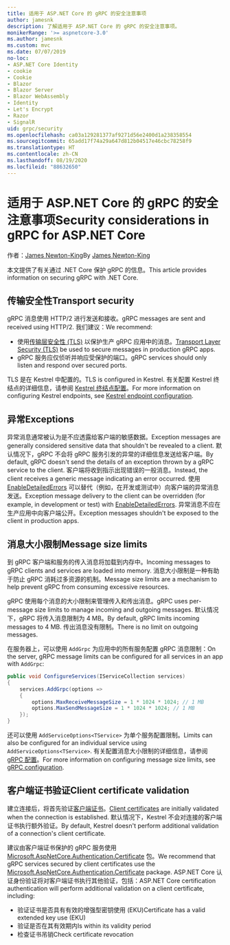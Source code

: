 ```yaml
---
title: 适用于 ASP.NET Core 的 gRPC 的安全注意事项
author: jamesnk
description: 了解适用于 ASP.NET Core 的 gRPC 的安全注意事项。
monikerRange: '>= aspnetcore-3.0'
ms.author: jamesnk
ms.custom: mvc
ms.date: 07/07/2019
no-loc:
- ASP.NET Core Identity
- cookie
- Cookie
- Blazor
- Blazor Server
- Blazor WebAssembly
- Identity
- Let's Encrypt
- Razor
- SignalR
uid: grpc/security
ms.openlocfilehash: ca03a129281377af9271d56e2400d1a238358554
ms.sourcegitcommit: 65add17f74a29a647d812b04517e46cbc78258f9
ms.translationtype: HT
ms.contentlocale: zh-CN
ms.lasthandoff: 08/19/2020
ms.locfileid: "88632650"
---
```

# <a name="security-considerations-in-grpc-for-aspnet-core"></a><span data-ttu-id="4fcce-103">适用于 ASP.NET Core 的 gRPC 的安全注意事项</span><span class="sxs-lookup"><span data-stu-id="4fcce-103">Security considerations in gRPC for ASP.NET Core</span></span>

<span data-ttu-id="4fcce-104">作者：[James Newton-King](https://twitter.com/jamesnk)</span><span class="sxs-lookup"><span data-stu-id="4fcce-104">By [James Newton-King](https://twitter.com/jamesnk)</span></span>

<span data-ttu-id="4fcce-105">本文提供了有关通过 .NET Core 保护 gRPC 的信息。</span><span class="sxs-lookup"><span data-stu-id="4fcce-105">This article provides information on securing gRPC with .NET Core.</span></span>

## <a name="transport-security"></a><span data-ttu-id="4fcce-106">传输安全性</span><span class="sxs-lookup"><span data-stu-id="4fcce-106">Transport security</span></span>

<span data-ttu-id="4fcce-107">gRPC 消息使用 HTTP/2 进行发送和接收。</span><span class="sxs-lookup"><span data-stu-id="4fcce-107">gRPC messages are sent and received using HTTP/2.</span></span> <span data-ttu-id="4fcce-108">我们建议：</span><span class="sxs-lookup"><span data-stu-id="4fcce-108">We recommend:</span></span>

* <span data-ttu-id="4fcce-109">使用[传输层安全性 (TLS)](https://tools.ietf.org/html/rfc5246) 以保护生产 gRPC 应用中的消息。</span><span class="sxs-lookup"><span data-stu-id="4fcce-109">[Transport Layer Security (TLS)](https://tools.ietf.org/html/rfc5246) be used to secure messages in production gRPC apps.</span></span>
* <span data-ttu-id="4fcce-110">gRPC 服务应仅侦听并响应受保护的端口。</span><span class="sxs-lookup"><span data-stu-id="4fcce-110">gRPC services should only listen and respond over secured ports.</span></span>

<span data-ttu-id="4fcce-111">TLS 是在 Kestrel 中配置的。</span><span class="sxs-lookup"><span data-stu-id="4fcce-111">TLS is configured in Kestrel.</span></span> <span data-ttu-id="4fcce-112">有关配置 Kestrel 终结点的详细信息，请参阅 [Kestrel 终结点配置](xref:fundamentals/servers/kestrel#endpoint-configuration)。</span><span class="sxs-lookup"><span data-stu-id="4fcce-112">For more information on configuring Kestrel endpoints, see [Kestrel endpoint configuration](xref:fundamentals/servers/kestrel#endpoint-configuration).</span></span>

## <a name="exceptions"></a><span data-ttu-id="4fcce-113">异常</span><span class="sxs-lookup"><span data-stu-id="4fcce-113">Exceptions</span></span>

<span data-ttu-id="4fcce-114">异常消息通常被认为是不应透露给客户端的敏感数据。</span><span class="sxs-lookup"><span data-stu-id="4fcce-114">Exception messages are generally considered sensitive data that shouldn't be revealed to a client.</span></span> <span data-ttu-id="4fcce-115">默认情况下，gRPC 不会将 gRPC 服务引发的异常的详细信息发送给客户端。</span><span class="sxs-lookup"><span data-stu-id="4fcce-115">By default, gRPC doesn't send the details of an exception thrown by a gRPC service to the client.</span></span> <span data-ttu-id="4fcce-116">客户端将收到指示出现错误的一般消息。</span><span class="sxs-lookup"><span data-stu-id="4fcce-116">Instead, the client receives a generic message indicating an error occurred.</span></span> <span data-ttu-id="4fcce-117">使用 [EnableDetailedErrors](xref:grpc/configuration#configure-services-options) 可以替代（例如，在开发或测试中）向客户端的异常消息发送。</span><span class="sxs-lookup"><span data-stu-id="4fcce-117">Exception message delivery to the client can be overridden (for example, in development or test) with [EnableDetailedErrors](xref:grpc/configuration#configure-services-options).</span></span> <span data-ttu-id="4fcce-118">异常消息不应在生产应用中向客户端公开。</span><span class="sxs-lookup"><span data-stu-id="4fcce-118">Exception messages shouldn't be exposed to the client in production apps.</span></span>

## <a name="message-size-limits"></a><span data-ttu-id="4fcce-119">消息大小限制</span><span class="sxs-lookup"><span data-stu-id="4fcce-119">Message size limits</span></span>

<span data-ttu-id="4fcce-120">到 gRPC 客户端和服务的传入消息将加载到内存中。</span><span class="sxs-lookup"><span data-stu-id="4fcce-120">Incoming messages to gRPC clients and services are loaded into memory.</span></span> <span data-ttu-id="4fcce-121">消息大小限制是一种有助于防止 gRPC 消耗过多资源的机制。</span><span class="sxs-lookup"><span data-stu-id="4fcce-121">Message size limits are a mechanism to help prevent gRPC from consuming excessive resources.</span></span>

<span data-ttu-id="4fcce-122">gRPC 使用每个消息的大小限制来管理传入和传出消息。</span><span class="sxs-lookup"><span data-stu-id="4fcce-122">gRPC uses per-message size limits to manage incoming and outgoing messages.</span></span> <span data-ttu-id="4fcce-123">默认情况下，gRPC 将传入消息限制为 4 MB。</span><span class="sxs-lookup"><span data-stu-id="4fcce-123">By default, gRPC limits incoming messages to 4 MB.</span></span> <span data-ttu-id="4fcce-124">传出消息没有限制。</span><span class="sxs-lookup"><span data-stu-id="4fcce-124">There is no limit on outgoing messages.</span></span>

<span data-ttu-id="4fcce-125">在服务器上，可以使用 `AddGrpc` 为应用中的所有服务配置 gRPC 消息限制：</span><span class="sxs-lookup"><span data-stu-id="4fcce-125">On the server, gRPC message limits can be configured for all services in an app with `AddGrpc`:</span></span>

```csharp
public void ConfigureServices(IServiceCollection services)
{
    services.AddGrpc(options =>
    {
        options.MaxReceiveMessageSize = 1 * 1024 * 1024; // 1 MB
        options.MaxSendMessageSize = 1 * 1024 * 1024; // 1 MB
    });
}
```

<span data-ttu-id="4fcce-126">还可以使用 `AddServiceOptions<TService>` 为单个服务配置限制。</span><span class="sxs-lookup"><span data-stu-id="4fcce-126">Limits can also be configured for an individual service using `AddServiceOptions<TService>`.</span></span> <span data-ttu-id="4fcce-127">有关配置消息大小限制的详细信息，请参阅 [gRPC 配置](xref:grpc/configuration)。</span><span class="sxs-lookup"><span data-stu-id="4fcce-127">For more information on configuring message size limits, see [gRPC configuration](xref:grpc/configuration).</span></span>

## <a name="client-certificate-validation"></a><span data-ttu-id="4fcce-128">客户端证书验证</span><span class="sxs-lookup"><span data-stu-id="4fcce-128">Client certificate validation</span></span>

<span data-ttu-id="4fcce-129">建立连接后，将首先验证[客户端证书](https://tools.ietf.org/html/rfc5246#section-7.4.4)。</span><span class="sxs-lookup"><span data-stu-id="4fcce-129">[Client certificates](https://tools.ietf.org/html/rfc5246#section-7.4.4) are initially validated when the connection is established.</span></span> <span data-ttu-id="4fcce-130">默认情况下，Kestrel 不会对连接的客户端证书执行额外验证。</span><span class="sxs-lookup"><span data-stu-id="4fcce-130">By default, Kestrel doesn't perform additional validation of a connection's client certificate.</span></span>

<span data-ttu-id="4fcce-131">建议由客户端证书保护的 gRPC 服务使用 [Microsoft.AspNetCore.Authentication.Certificate](xref:security/authentication/certauth) 包。</span><span class="sxs-lookup"><span data-stu-id="4fcce-131">We recommend that gRPC services secured by client certificates use the [Microsoft.AspNetCore.Authentication.Certificate](xref:security/authentication/certauth) package.</span></span> <span data-ttu-id="4fcce-132">ASP.NET Core 认证身份验证将对客户端证书执行其他验证，包括：</span><span class="sxs-lookup"><span data-stu-id="4fcce-132">ASP.NET Core certification authentication will perform additional validation on a client certificate, including:</span></span>

* <span data-ttu-id="4fcce-133">验证证书是否具有有效的增强型密钥使用 (EKU)</span><span class="sxs-lookup"><span data-stu-id="4fcce-133">Certificate has a valid extended key use (EKU)</span></span>
* <span data-ttu-id="4fcce-134">验证是否在其有效期内</span><span class="sxs-lookup"><span data-stu-id="4fcce-134">Is within its validity period</span></span>
* <span data-ttu-id="4fcce-135">检查证书吊销</span><span class="sxs-lookup"><span data-stu-id="4fcce-135">Check certificate revocation</span></span>
